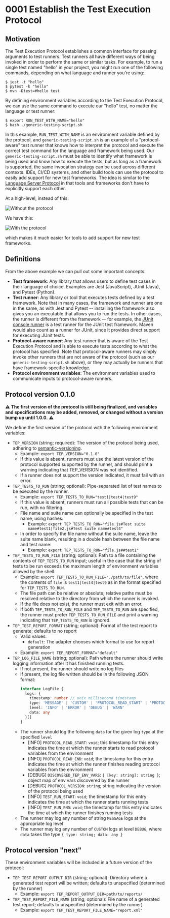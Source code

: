 # 0001 Establish the Test Execution Protocol

## Motivation

The Test Execution Protocol establishes a common interface for passing
arguments to test runners. Test runners all have different ways of being
invoked in order to perform the same or similar tasks. For example, to run a
single test named "hello" in your project, you might run one of the following
commands, depending on what language and runner you're using:

```
$ jest -t "hello" 
$ pytest -k "hello"
$ mvn -Dtest=#hello test
```

By defining environment variables according to the Test Execution Protocol, we
can use the same command to execute our "hello" test, no matter the language or
test runner:

```
$ export RUN_TEST_WITH_NAME="hello"
$ bash ./generic-testing-script.sh
```

In this example, `RUN_TEST_WITH_NAME` is an environment variable defined by the
protocol, and `generic-testing-script.sh` is an example of a "protocol-aware"
test runner that knows how to interpret the protocol and execute the correct
test command for the language and framework being used. Our
`generic-testing-script.sh` must be able to identify what framework is being
used and know how to execute the tests, but as long as a framework is
supported, the same invocation strategy can be used across different contexts.
IDEs, CI/CD systems, and other build tools can use the protocol to easily add
support for new test frameworks. The idea is similar to the [Language Server
Protocol](https://microsoft.github.io/language-server-protocol/) in that tools
and frameworks don't have to explicitly support each other.

At a high-level, instead of this:

![Without the protocol](./tep-without.png)

We have this:

![With the protocol](./tep-with.png)

which makes it much easier for tools to add support for new test frameworks.

## Definitions

From the above example we can pull out some important concepts:

* **Test framework**: Any library that allows users to define test cases in their language of choice. Examples are Jest (JavaScript), JUnit (Java), and Pytest (Python).
* **Test runner**: Any library or tool that executes tests defined by a test framework. Note that in many cases, the framework and runner are one in the same, as with Jest and Pytest -- installing the framework also gives you an executable that allows you to run the tests. In other cases, the runner is different from the framework -- for example, the [JUnit console runner](https://junit.org/junit5/docs/current/user-guide/#running-tests-console-launcher) is a test runner for the JUnit test framework. Maven would also count as a runner for JUnit, since it provides direct support for executing JUnit tests.
* **Protocol-aware runner**: Any test runner that is aware of the Test Execution Protocol and is able to execute tests according to what the protocol has specified. Note that protocol-aware runners may simply invoke other runners that are not aware of the protocol (such as our `generic-testing-script.sh` above), or they may actually be runners that have framework-specific knowledge.
* **Protocol environment variables**: The environment variables used to communicate inputs to protocol-aware runners.

## Protocol version 0.1.0

⚠️ **The first version of the protocol is still being finalized, and variables and specifications may be added, removed, or changed without a version bump up until 1.0.0.** ⚠️

We define the first version of the protocol with the following environment variables:

* `TEP_VERSION` (string; required): The version of the protocol being used, adhering to [semantic-versioning](https://semver.org/).
  * Example: `export TEP_VERSION="0.1.0"`
  * If this value is absent, runners must use the latest version of the protocol supported supported by the runner, and should print a warning indicating that TEP_VERSION was not identified.
  * If a runner does not support the version indicated, it must fail with an error.
* `TEP_TESTS_TO_RUN` (string; optional): Pipe-separated list of test names to be executed by the runner.
  * Example: `export TEP_TESTS_TO_RUN="test1|test4|test9"`
  * If this value is absent, runners must run all possible tests that can be run, with no filtering.
  * File name and suite name can optionally be specified in the test name, using hashes:
    * Example: `export TEP_TESTS_TO_RUN="file.js#Test suite name#test1|file2.js#Test suite name#test4"`
  * In order to specify the file name without the suite name, leave the suite name blank, resulting in a double hash between the file name and test name:
    * Example: `export TEP_TESTS_TO_RUN="file.js##test1"`
* `TEP_TESTS_TO_RUN_FILE` (string; optional): Path to a file containing the contents of `TEP_TESTS_TO_RUN` input; useful in the case that the string of tests to be run exceeds the maximum length of environment variables allowed by the shell.
  * Example: `export TEP_TESTS_TO_RUN_FILE="./path/to/file"`, where the contents of `file` is `test1|test4|test9` as in the format specified for `TEP_TESTS_TO_RUN`.
  * The file path can be relative or absolute; relative paths must be resolved relative to the directory from which the runner is invoked.
  * If the file does not exist, the runner must exit with an error.
  * If both `TEP_TESTS_TO_RUN_FILE` and `TEP_TESTS_TO_RUN` are specified, the runner must prefer `TEP_TESTS_TO_RUN_FILE` and print a warning indicating that `TEP_TESTS_TO_RUN` is ignored.
* `TEP_TEST_REPORT_FORMAT` (string; optional): Format of the test report to generate; defaults to no report
  * Valid values: 
      * `default`: The adapter chooses which format to use for report generation
  * Example: `export TEP_REPORT_FORMAT="default"`
* `TEP_LOG_FILE_NAME` (string; optional): Path where the runner should write logging information after it has finished running tests.
  * If not present, the runner should write no log files
  * If present, the log file written should be in the following JSON format:
      ```typescript
      interface LogFile {
        logs: {
          timestamp: number // unix millisecond timestamp
          type: 'MESSAGE' | 'CUSTOM' | 'PROTOCOL_READ_START' | 'PROTOCOL_READ_END' | 'DISCOVERED_PROTOCOL_ENV_VARS' | 'TEST_RUN_START' | 'TEST_RUN_END' | 'PROTOCOL_VERSION'
          level: 'INFO' | 'ERROR' | 'DEBUG' | 'WARN'
          data: any
        }[]
      }
      ```
  * The runner should log the following `data` for the given log `type` at the specified `level`
    * [INFO] `PROTOCOL_READ_START`: `void`; this timestamp for this entry indicates the time at which the runner starts to read protocol variables from the environment
    * [INFO] `PROTOCOL_READ_END`: `void`; the timestamp for this entry indicates the time at which the runner finishes reading protocol variables from the environment
    * [DEBUG] `DISCOVERED_TEP_ENV_VARS`: `{ [key: string]: string }`; object map of env vars discovered by the runner
    * [DEBUG] `PROTOCOL_VERSION`: `string`; string indicating the version of the protocol being used
    * [INFO] `TEST_RUN_START`: `void`; the timestamp for this entry indicates the time at which the runner starts running tests
    * [INFO] `TEST_RUN_END`: `void`; the timestamp for this entry indicates the time at which the runner finishes running tests
  * The runner may log any number of string `MESSAGE` logs at the appropriate log level 
  * The runner may log any number of `CUSTOM` logs at level `DEBUG`, where `data` takes the type `{ type: string; data: any }`

## Protocol version "next"

These environment variables will be included in a future version of the protocol:

* `TEP_TEST_REPORT_OUTPUT_DIR` (string; optional): Directory where a generated test report will be written; defaults to unspecified (determined by the runner)
  * Example: `export TEP_REPORT_OUTPUT_DIR=path/to/reports/`
* `TEP_TEST_REPORT_FILE_NAME` (string; optional): File name of a generated test report; defaults to unspecified (determined by the runner)
  * Example: `export TEP_TEST_REPORT_FILE_NAME="report.xml"`
